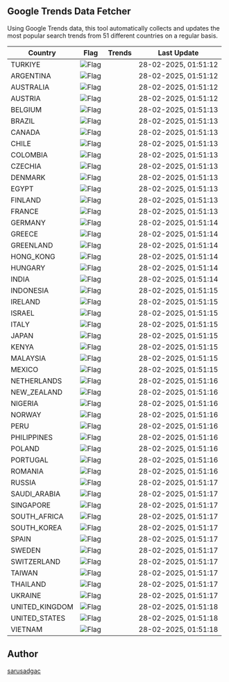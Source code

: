
## Google Trends Data Fetcher

Using Google Trends data, this tool automatically collects and updates the most popular search trends from 51 different countries on a regular basis.


| Country | Flag | Trends | Last Update |
| --- | --- | --- | --- |
| TURKIYE | ![Flag](https://flagcdn.com/16x12/tr.png) |  | 28-02-2025, 01:51:12 |
| ARGENTINA | ![Flag](https://flagcdn.com/16x12/ar.png) |  | 28-02-2025, 01:51:12 |
| AUSTRALIA | ![Flag](https://flagcdn.com/16x12/au.png) |  | 28-02-2025, 01:51:12 |
| AUSTRIA | ![Flag](https://flagcdn.com/16x12/at.png) |  | 28-02-2025, 01:51:12 |
| BELGIUM | ![Flag](https://flagcdn.com/16x12/be.png) |  | 28-02-2025, 01:51:13 |
| BRAZIL | ![Flag](https://flagcdn.com/16x12/br.png) |  | 28-02-2025, 01:51:13 |
| CANADA | ![Flag](https://flagcdn.com/16x12/ca.png) |  | 28-02-2025, 01:51:13 |
| CHILE | ![Flag](https://flagcdn.com/16x12/cl.png) |  | 28-02-2025, 01:51:13 |
| COLOMBIA | ![Flag](https://flagcdn.com/16x12/co.png) |  | 28-02-2025, 01:51:13 |
| CZECHIA | ![Flag](https://flagcdn.com/16x12/cz.png) |  | 28-02-2025, 01:51:13 |
| DENMARK | ![Flag](https://flagcdn.com/16x12/dk.png) |  | 28-02-2025, 01:51:13 |
| EGYPT | ![Flag](https://flagcdn.com/16x12/eg.png) |  | 28-02-2025, 01:51:13 |
| FINLAND | ![Flag](https://flagcdn.com/16x12/fi.png) |  | 28-02-2025, 01:51:13 |
| FRANCE | ![Flag](https://flagcdn.com/16x12/fr.png) |  | 28-02-2025, 01:51:13 |
| GERMANY | ![Flag](https://flagcdn.com/16x12/de.png) |  | 28-02-2025, 01:51:14 |
| GREECE | ![Flag](https://flagcdn.com/16x12/gr.png) |  | 28-02-2025, 01:51:14 |
| GREENLAND | ![Flag](https://flagcdn.com/16x12/gl.png) |  | 28-02-2025, 01:51:14 |
| HONG_KONG | ![Flag](https://flagcdn.com/16x12/hk.png) |  | 28-02-2025, 01:51:14 |
| HUNGARY | ![Flag](https://flagcdn.com/16x12/hu.png) |  | 28-02-2025, 01:51:14 |
| INDIA | ![Flag](https://flagcdn.com/16x12/in.png) |  | 28-02-2025, 01:51:14 |
| INDONESIA | ![Flag](https://flagcdn.com/16x12/id.png) |  | 28-02-2025, 01:51:15 |
| IRELAND | ![Flag](https://flagcdn.com/16x12/ie.png) |  | 28-02-2025, 01:51:15 |
| ISRAEL | ![Flag](https://flagcdn.com/16x12/il.png) |  | 28-02-2025, 01:51:15 |
| ITALY | ![Flag](https://flagcdn.com/16x12/it.png) |  | 28-02-2025, 01:51:15 |
| JAPAN | ![Flag](https://flagcdn.com/16x12/jp.png) |  | 28-02-2025, 01:51:15 |
| KENYA | ![Flag](https://flagcdn.com/16x12/ke.png) |  | 28-02-2025, 01:51:15 |
| MALAYSIA | ![Flag](https://flagcdn.com/16x12/my.png) |  | 28-02-2025, 01:51:15 |
| MEXICO | ![Flag](https://flagcdn.com/16x12/mx.png) |  | 28-02-2025, 01:51:15 |
| NETHERLANDS | ![Flag](https://flagcdn.com/16x12/nl.png) |  | 28-02-2025, 01:51:16 |
| NEW_ZEALAND | ![Flag](https://flagcdn.com/16x12/nz.png) |  | 28-02-2025, 01:51:16 |
| NIGERIA | ![Flag](https://flagcdn.com/16x12/ng.png) |  | 28-02-2025, 01:51:16 |
| NORWAY | ![Flag](https://flagcdn.com/16x12/no.png) |  | 28-02-2025, 01:51:16 |
| PERU | ![Flag](https://flagcdn.com/16x12/pe.png) |  | 28-02-2025, 01:51:16 |
| PHILIPPINES | ![Flag](https://flagcdn.com/16x12/ph.png) |  | 28-02-2025, 01:51:16 |
| POLAND | ![Flag](https://flagcdn.com/16x12/pl.png) |  | 28-02-2025, 01:51:16 |
| PORTUGAL | ![Flag](https://flagcdn.com/16x12/pt.png) |  | 28-02-2025, 01:51:16 |
| ROMANIA | ![Flag](https://flagcdn.com/16x12/ro.png) |  | 28-02-2025, 01:51:16 |
| RUSSIA | ![Flag](https://flagcdn.com/16x12/ru.png) |  | 28-02-2025, 01:51:17 |
| SAUDI_ARABIA | ![Flag](https://flagcdn.com/16x12/sa.png) |  | 28-02-2025, 01:51:17 |
| SINGAPORE | ![Flag](https://flagcdn.com/16x12/sg.png) |  | 28-02-2025, 01:51:17 |
| SOUTH_AFRICA | ![Flag](https://flagcdn.com/16x12/za.png) |  | 28-02-2025, 01:51:17 |
| SOUTH_KOREA | ![Flag](https://flagcdn.com/16x12/kr.png) |  | 28-02-2025, 01:51:17 |
| SPAIN | ![Flag](https://flagcdn.com/16x12/es.png) |  | 28-02-2025, 01:51:17 |
| SWEDEN | ![Flag](https://flagcdn.com/16x12/se.png) |  | 28-02-2025, 01:51:17 |
| SWITZERLAND | ![Flag](https://flagcdn.com/16x12/ch.png) |  | 28-02-2025, 01:51:17 |
| TAIWAN | ![Flag](https://flagcdn.com/16x12/tw.png) |  | 28-02-2025, 01:51:17 |
| THAILAND | ![Flag](https://flagcdn.com/16x12/th.png) |  | 28-02-2025, 01:51:17 |
| UKRAINE | ![Flag](https://flagcdn.com/16x12/ua.png) |  | 28-02-2025, 01:51:17 |
| UNITED_KINGDOM | ![Flag](https://flagcdn.com/16x12/gb.png) |  | 28-02-2025, 01:51:18 |
| UNITED_STATES | ![Flag](https://flagcdn.com/16x12/us.png) |  | 28-02-2025, 01:51:18 |
| VIETNAM | ![Flag](https://flagcdn.com/16x12/vn.png) |  | 28-02-2025, 01:51:18 |


## Author
 [sarusadgac](https://x.com/sarusadgac)
